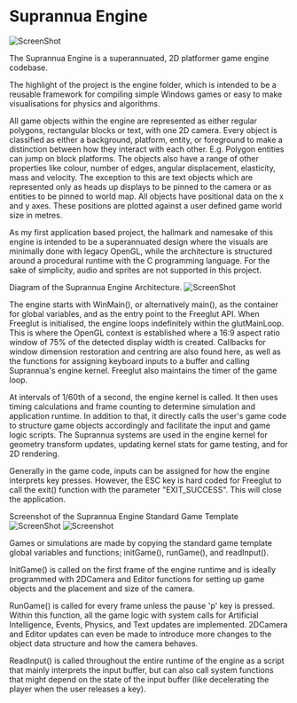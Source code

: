 # Suprannua Engine

![ScreenShot](https://jean-louish.github.io/SuprannuaEngine/Example%20Screenshots/Suprannua.png)

The Suprannua Engine is a superannuated, 2D platformer game engine codebase.


The highlight of the project is the engine folder, which is intended to be a reusable framework for compiling simple Windows games or easy to make visualisations for physics and algorithms. 

All game objects within the engine are represented as either regular polygons, rectangular blocks or text, with one 2D camera. Every object is classified as either a background, platform, entity, or foreground to make a distinction between how they interact with each other. E.g. Polygon entities can jump on block platforms. The objects also have a range of other properties like colour, number of edges, angular displacement, elasticity, mass and velocity. The exception to this are text objects which are represented only as heads up displays to be pinned to the camera or as entities to be pinned to world map. All objects have positional data on the x and y axes. These positions are plotted against a user defined game world size in metres.

As my first application based project, the hallmark and namesake of this engine is intended to be a superannuated design where the visuals are minimally done with legacy OpenGL, while the architecture is structured around a procedural runtime with the C programming language. For the sake of simplicity, audio and sprites are not supported in this project.

Diagram of the Suprannua Engine Architecture.
![ScreenShot](https://jean-louish.github.io/SuprannuaEngine/Documentation/The%20Suprannua%20Engine%20Architecture%20Diagram.png)

The engine starts with WinMain(), or alternatively main(), as the container for global variables, and as the entry point to the Freeglut API. When Freeglut is initialised, the engine loops indefinitely within the glutMainLoop. This is where the OpenGL context is established where a 16:9 aspect ratio window of 75% of the detected display width is created. Callbacks for window dimension restoration and centring are also found here, as well as the functions for assigning keyboard inputs to a buffer and calling Suprannua's engine kernel. Freeglut also maintains the timer of the game loop.

At intervals of 1/60th of a second, the engine kernel is called. It then uses timing calculations and frame counting to determine simulation and application runtime. In addition to that, it directly calls the user's game code to structure game objects accordingly and facilitate the input and game logic scripts. The Suprannua systems are used in the engine kernel for geometry transform updates, updating kernel stats for game testing, and for 2D rendering.

Generally in the game code, inputs can be assigned for how the engine interprets key presses. However, the ESC key is hard coded for Freeglut to call the exit() function with the parameter "EXIT_SUCCESS". This will close the application.

Screenshot of the Suprannua Engine Standard Game Template
![ScreenShot](https://jean-louish.github.io/SuprannuaEngine/Example%20Screenshots/The%20Suprannua%20Engine%20Standard%20Game%20Template.png)
![Screenshot](https://jean-louish.github.io/SuprannuaEngine/Example%20Screenshots/Standard%20Game%20Template%20Code.png)

Games or simulations are made by copying the standard game template global variables and functions; initGame(), runGame(), and readInput(). 

InitGame() is called on the first frame of the engine runtime and is ideally programmed with 2DCamera and Editor functions for setting up game objects and the placement and size of the camera. 

RunGame() is called for every frame unless the pause 'p' key is pressed. Within this function, all the game logic with system calls for Artificial Intelligence, Events, Physics, and Text updates are implemented. 2DCamera and Editor updates can even be made to introduce more changes to the object data structure and how the camera behaves. 

ReadInput() is called throughout the entire runtime of the engine as a script that mainly interprets the input buffer, but can also call system functions that might depend on the state of the input buffer (like decelerating the player when the user releases a key).